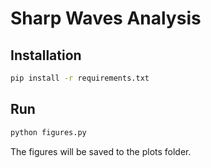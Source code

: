 # Sharp Waves Analysis
## Installation
```bash
pip install -r requirements.txt
```

## Run
```bash
python figures.py
```
The figures will be saved to the plots folder.